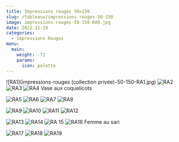 ```yaml
---
title: Impressions rouges 50x150
slug: /tableaux/impressions-rouges-50-150
image: impressions-rouges-50-150-RA9.jpg
date: 2022-11-10
categories:
  - Impressions Rouges
menu:
  main:
    weight: -72
    params:
      icon: palette
---
```

![RA1](impressions-rouges (collection privée)-50-150-RA1.jpg) ![RA2](impressions-rouges-50-150-RA2.jpg) ![RA3](impressions-rouges-50-150-RA3.jpg) ![RA4 Vase aux coquelicots](impressions-rouges-50-150-RA4.jpg)

![RA5](impressions-rouges-50-150-RA5.jpg) ![RA6](impressions-rouges-50-150-RA6.jpg) ![RA7](impressions-rouges-50-150-RA7.jpg) ![RA8](impressions-rouges-50-150-RA8.jpg)

![RA9](impressions-rouges-50-150-RA9.jpg) ![RA10](impressions-rouges-50-150-RA10.jpg) ![RA11](impressions-rouges-50-150-RA11.jpg) ![RA12](impressions-rouges-50-150-RA12.jpg)

![RA13](impressions-rouges-50-150-RA13.jpg) ![RA14](impressions-rouges-50-150-RA14.jpg) ![RA 15](impressions-rouges-50-150-RA15.jpg) ![RA16 Femme au sari](impressions-rouges-50-150-RA16.jpg)

![RA17](impressions-rouges-50-150-RA17.jpg) ![RA18](impressions-rouges-50-150-RA18.jpg) ![RA19](impressions-rouges-50-150-RA19.jpg)